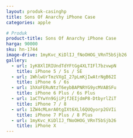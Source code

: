 ```yaml
---
layout: produk-casinghp
title: Sons Of Anarchy iPhone Case
categories: apple

# Produk
product-title: Sons Of Anarchy iPhone Case
harga: 90000
sku: hn-1744
image-drive: 1myKvc_KiDlIJ_fNoOHOG_VRnT5bSjb26
gallery:
  - url: 1yK8XlIRIUndTdYFtGg4XLTIFl7bzvwpN
    title: iPhone 5 / 5s / SE
  - url: 1WhlwUrTmzVXgI_27pLmKjIwAtrNgB62I
    title: iPhone 6 / 6s
  - url: 1hXoFERuNtzT6eybBAPNRYG9ycMVABSFu
    title: iPhone 6 Plus / 6s Plus
  - url: 1aCTYwYn9GjiPjfJEIjdmP8-DtbyrlZiT
    title: iPhone 7 / 8
  - url: 1ZW4cMLmrA0tgIXt6XLl6QUQyorp2GVIi
    title: iPhone 7 Plus / 8 Plus
  - url: 1myKvc_KiDlIJ_fNoOHOG_VRnT5bSjb26
    title: iPhone X
---
```

